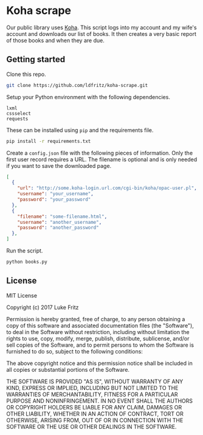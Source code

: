 # Koha scrape

Our public library uses [Koha](http://www.koha.org/).
This script logs into my account and my wife's account and downloads our list of books.
It then creates a very basic report of those books and when they are due.

## Getting started

Clone this repo.

```bash
git clone https://github.com/ldfritz/koha-scrape.git
```

Setup your Python environment with the following dependencies.

```
lxml
cssselect
requests
```

These can be installed using `pip` and the requirements file.

```bash
pip install -r requirements.txt
```

Create a `config.json` file with the following pieces of information.
Only the first user record requires a URL.
The filename is optional and is only needed if you want to save the downloaded page.

```json
[
  {
    "url": "http://some.koha-login.url.com/cgi-bin/koha/opac-user.pl",
    "username": "your_username",
    "password": "your_password"
  },
  {
    "filename": "some-filename.html",
    "username": "another_username",
    "password": "another_password"
  },
]
```

Run the script.

```bash
python books.py
```

## License

MIT License

Copyright (c) 2017 Luke Fritz

Permission is hereby granted, free of charge, to any person obtaining a copy
of this software and associated documentation files (the "Software"), to deal
in the Software without restriction, including without limitation the rights
to use, copy, modify, merge, publish, distribute, sublicense, and/or sell
copies of the Software, and to permit persons to whom the Software is
furnished to do so, subject to the following conditions:

The above copyright notice and this permission notice shall be included in all
copies or substantial portions of the Software.

THE SOFTWARE IS PROVIDED "AS IS", WITHOUT WARRANTY OF ANY KIND, EXPRESS OR
IMPLIED, INCLUDING BUT NOT LIMITED TO THE WARRANTIES OF MERCHANTABILITY,
FITNESS FOR A PARTICULAR PURPOSE AND NONINFRINGEMENT. IN NO EVENT SHALL THE
AUTHORS OR COPYRIGHT HOLDERS BE LIABLE FOR ANY CLAIM, DAMAGES OR OTHER
LIABILITY, WHETHER IN AN ACTION OF CONTRACT, TORT OR OTHERWISE, ARISING FROM,
OUT OF OR IN CONNECTION WITH THE SOFTWARE OR THE USE OR OTHER DEALINGS IN THE
SOFTWARE.
